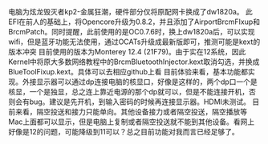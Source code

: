 电脑为炫龙毁灭者kp2-金属狂潮，硬件部分仅将原配网卡换成了dw1820a。
此EFI在前人的基础上，将Opencore升级为0.8.2，并且添加了AirportBrcmFIxup和BrcmPatch。同时提醒，此前使用的是OC0.7.6时，换上dw1820a后，可以实现wifi，但是蓝牙功能无法使用，通过OCATs升级成最新版即可，推测可能是kext的版本冲突
目前使用的版本为Monterey 12.4 (21F79)。由于实在12系统，因此Kernel中将原大多数网络教程中的BrcmBluetoothInjector.kext取消勾选，并换成BlueToolFixup.kext。具体可以去相应github上看
目前体验来看，基本功能都实现。外接显示器可以通过dp连接电脑的核显口，好像是这样的，两个dp口一个是核显，一个是独显，总之连上靠近电源的那个dp就可以，但是不能连接开机，否则会有bug。建议是先开机，到输入密码的时候再连接显示器。HDMI未测试。
目前来看，隔空投送和接力只能单向。其他设备接力或者隔空投送，隔空播放等Mac上面都可以显示，但是电脑上复制或者隔空投送就不能到其他设备。看网上好像是12的问题，可能降级到11可以？总之目前功能对我而言已经足够了。
